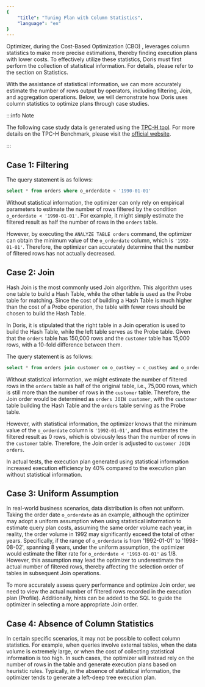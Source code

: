 ```yaml
---
{
    "title": "Tuning Plan with Column Statistics",
    "language": "en"
}
---
```


<!-- 
Licensed to the Apache Software Foundation (ASF) under one
or more contributor license agreements.  See the NOTICE file
distributed with this work for additional information
regarding copyright ownership.  The ASF licenses this file
to you under the Apache License, Version 2.0 (the
"License"); you may not use this file except in compliance
with the License.  You may obtain a copy of the License at

  http://www.apache.org/licenses/LICENSE-2.0

Unless required by applicable law or agreed to in writing,
software distributed under the License is distributed on an
"AS IS" BASIS, WITHOUT WARRANTIES OR CONDITIONS OF ANY
KIND, either express or implied.  See the License for the
specific language governing permissions and limitations
under the License.
-->

Optimizer, during the Cost-Based Optimization (CBO) , leverages column statistics to make more precise estimations, thereby finding execution plans with lower costs. To effectively utilize these statistics, Doris must first perform the collection of statistical information. For details, please refer to the section on Statistics.

With the assistance of statistical information, we can more accurately estimate the number of rows output by operators, including filtering, Join, and aggregation operations. Below, we will demonstrate how Doris uses column statistics to optimize plans through case studies.

:::info Note

The following case study data is generated using the [TPC-H tool](https://github.com/apache/doris/tree/master/tools/tpch-tools). For more details on the TPC-H Benchmark, please visit the [official website](https://www.tpc.org/tpch/).

:::

## Case 1: Filtering

The query statement is as follows:

```sql
select * from orders where o_orderdate < '1990-01-01'
```

Without statistical information, the optimizer can only rely on empirical parameters to estimate the number of rows filtered by the condition `o_orderdate < '1990-01-01'`. For example, it might simply estimate the filtered result as half the number of rows in the `orders` table.

However, by executing the `ANALYZE TABLE orders` command, the optimizer can obtain the minimum value of the `o_orderdate` column, which is `'1992-01-01'`. Therefore, the optimizer can accurately determine that the number of filtered rows has not actually decreased.

## Case 2: Join

Hash Join is the most commonly used Join algorithm. This algorithm uses one table to build a Hash Table, while the other table is used as the Probe table for matching. Since the cost of building a Hash Table is much higher than the cost of a Probe operation, the table with fewer rows should be chosen to build the Hash Table.

In Doris, it is stipulated that the right table in a Join operation is used to build the Hash Table, while the left table serves as the Probe table. Given that the `orders` table has 150,000 rows and the `customer` table has 15,000 rows, with a 10-fold difference between them.

The query statement is as follows:

```sql
select * from orders join customer on o_custkey = c_custkey and o_orderdate < '1990-01-01'
```

Without statistical information, we might estimate the number of filtered rows in the `orders` table as half of the original table, i.e., 75,000 rows, which is still more than the number of rows in the `customer` table. Therefore, the Join order would be determined as `orders JOIN customer`, with the `customer` table building the Hash Table and the `orders` table serving as the Probe table.

However, with statistical information, the optimizer knows that the minimum value of the `o_orderdate` column is `'1992-01-01'`, and thus estimates the filtered result as 0 rows, which is obviously less than the number of rows in the `customer` table. Therefore, the Join order is adjusted to `customer JOIN orders`.

In actual tests, the execution plan generated using statistical information increased execution efficiency by 40% compared to the execution plan without statistical information.

## Case 3: Uniform Assumption

In real-world business scenarios, data distribution is often not uniform. Taking the order date `o_orderdate` as an example, although the optimizer may adopt a uniform assumption when using statistical information to estimate query plan costs, assuming the same order volume each year, in reality, the order volume in 1992 may significantly exceed the total of other years. Specifically, if the range of `o_orderdate` is from '1992-01-01' to '1998-08-02', spanning 8 years, under the uniform assumption, the optimizer would estimate the filter rate for `o_orderdate < '1993-01-01'` as 1/8. However, this assumption may lead the optimizer to underestimate the actual number of filtered rows, thereby affecting the selection order of tables in subsequent Join operations.

To more accurately assess query performance and optimize Join order, we need to view the actual number of filtered rows recorded in the execution plan (Profile). Additionally, hints can be added to the SQL to guide the optimizer in selecting a more appropriate Join order.

## Case 4: Absence of Column Statistics

In certain specific scenarios, it may not be possible to collect column statistics. For example, when queries involve external tables, when the data volume is extremely large, or when the cost of collecting statistical information is too high. In such cases, the optimizer will instead rely on the number of rows in the table and generate execution plans based on heuristic rules. Typically, in the absence of statistical information, the optimizer tends to generate a left-deep tree execution plan.